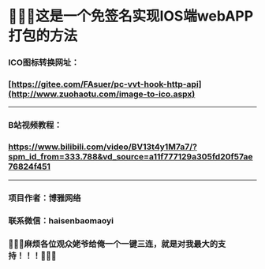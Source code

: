 # &#x1F308;&#x1F308;&#x1F308;这是一个免签名实现IOS端webAPP打包的方法
### ICO图标转换网址：
### [https://gitee.com/FAsuer/pc-vvt-hook-http-api](http://www.zuohaotu.com/image-to-ico.aspx)
---
### B站视频教程：
### https://www.bilibili.com/video/BV13t4y1M7a7/?spm_id_from=333.788&vd_source=a11f777129a305fd20f57ae76824f451
***
### 项目作者：博雅网络
### 联系微信：haisenbaomaoyi

### &#x1F353;&#x1F353;&#x1F353;麻烦各位观众姥爷给俺一个一键三连，就是对我最大的支持！！！&#x1F353;&#x1F353;&#x1F353;
